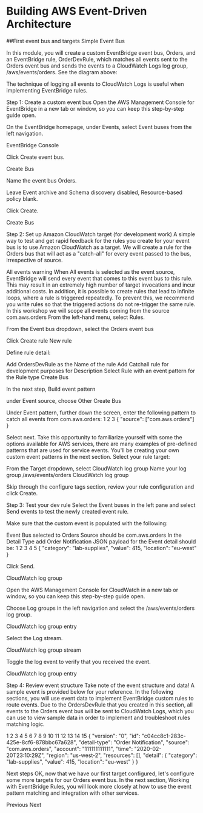 # Building AWS Event-Driven Architecture

##First event bus and targets
Simple Event Bus

In this module, you will create a custom EventBridge event bus, Orders, and an EventBridge rule, OrderDevRule, which matches all events sent to the Orders event bus and sends the events to a CloudWatch Logs log group, /aws/events/orders. See the diagram above:

The technique of logging all events to CloudWatch Logs is useful when implementing EventBridge rules.

Step 1: Create a custom event bus
Open the AWS Management Console for EventBridge  in a new tab or window, so you can keep this step-by-step guide open.

On the EventBridge homepage, under Events, select Event buses from the left navigation.

EventBridge Console

Click Create event bus.

Create Bus

Name the event bus Orders.

Leave Event archive and Schema discovery disabled, Resource-based policy blank.

Click Create.

Create Bus

Step 2: Set up Amazon CloudWatch target (for development work)
A simple way to test and get rapid feedback for the rules you create for your event bus is to use Amazon CloudWatch as a target. We will create a rule for the Orders bus that will act as a "catch-all" for every event passed to the bus, irrespective of source.

All events warning
When All events is selected as the event source, EventBridge will send every event that comes to this event bus to this rule. This may result in an extremely high number of target invocations and incur additional costs. In addition, it is possible to create rules that lead to infinite loops, where a rule is triggered repeatedly. To prevent this, we recommend you write rules so that the triggered actions do not re-trigger the same rule. In this workshop we will scope all events coming from the source com.aws.orders
From the left-hand menu, select Rules.

From the Event bus dropdown, select the Orders event bus

Click Create rule New rule

Define rule detail:

Add OrdersDevRule as the Name of the rule
Add Catchall rule for development purposes for Description
Select Rule with an event pattern for the Rule type
Create Bus

In the next step, Build event pattern

under Event source, choose Other
Create Bus

Under Event pattern, further down the screen, enter the following pattern to catch all events from com.aws.orders:
1
2
3
{
   "source": ["com.aws.orders"]
}

Select next.
Take this opportunity to familiarize yourself with some the options available for AWS services, there are many examples of pre-defined patterns that are used for service events. You'll be creating your own custom event patterns in the next section.
Select your rule target:

From the Target dropdown, select CloudWatch log group
Name your log group /aws/events/orders
CloudWatch log group

Skip through the configure tags section, review your rule configuration and click Create.

Step 3: Test your dev rule
Select the Event buses in the left pane and select Send events to test the newly created event rule.

Make sure that the custom event is populated with the following:

Event Bus selected to Orders
Source should be com.aws.orders
In the Detail Type add Order Notification
JSON payload for the Event detail should be:
1
2
3
4
5
{
   "category": "lab-supplies",
   "value": 415,
   "location": "eu-west"
}

Click Send.

CloudWatch log group

Open the AWS Management Console for CloudWatch  in a new tab or window, so you can keep this step-by-step guide open.

Choose Log groups in the left navigation and select the /aws/events/orders log group.

CloudWatch log group entry

Select the Log stream.

CloudWatch log group stream

Toggle the log event to verify that you received the event.

CloudWatch log group entry

Step 4: Review event structure
Take note of the event structure and data! A sample event is provided below for your reference.
In the following sections, you will use event data to implement EventBridge custom rules to route events. Due to the OrdersDevRule that you created in this section, all events to the Orders event bus will be sent to CloudWatch Logs, which you can use to view sample data in order to implement and troubleshoot rules matching logic.

1
2
3
4
5
6
7
8
9
10
11
12
13
14
15
{
    "version": "0",
    "id": "c04cc8c1-283c-425e-8cf6-878bbc67a628",
    "detail-type": "Order Notification",
    "source": "com.aws.orders",
    "account": "111111111111",
    "time": "2020-02-20T23:10:29Z",
    "region": "us-west-2",
    "resources": [],
    "detail": {
        "category": "lab-supplies",
        "value": 415,
        "location": "eu-west"
    }
}

Next steps
OK, now that we have our first target configured, let's configure some more targets for our Orders event bus. In the next section, Working with EventBridge Rules, you will look more closely at how to use the event pattern matching and integration with other services.

Previous
Next
